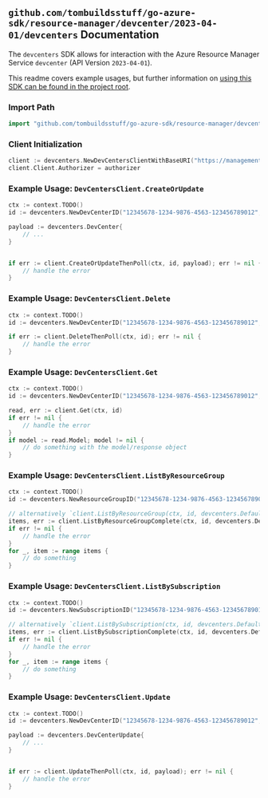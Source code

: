 
## `github.com/tombuildsstuff/go-azure-sdk/resource-manager/devcenter/2023-04-01/devcenters` Documentation

The `devcenters` SDK allows for interaction with the Azure Resource Manager Service `devcenter` (API Version `2023-04-01`).

This readme covers example usages, but further information on [using this SDK can be found in the project root](https://github.com/tombuildsstuff/go-azure-sdk/tree/main/docs).

### Import Path

```go
import "github.com/tombuildsstuff/go-azure-sdk/resource-manager/devcenter/2023-04-01/devcenters"
```


### Client Initialization

```go
client := devcenters.NewDevCentersClientWithBaseURI("https://management.azure.com")
client.Client.Authorizer = authorizer
```


### Example Usage: `DevCentersClient.CreateOrUpdate`

```go
ctx := context.TODO()
id := devcenters.NewDevCenterID("12345678-1234-9876-4563-123456789012", "example-resource-group", "devCenterValue")

payload := devcenters.DevCenter{
	// ...
}


if err := client.CreateOrUpdateThenPoll(ctx, id, payload); err != nil {
	// handle the error
}
```


### Example Usage: `DevCentersClient.Delete`

```go
ctx := context.TODO()
id := devcenters.NewDevCenterID("12345678-1234-9876-4563-123456789012", "example-resource-group", "devCenterValue")

if err := client.DeleteThenPoll(ctx, id); err != nil {
	// handle the error
}
```


### Example Usage: `DevCentersClient.Get`

```go
ctx := context.TODO()
id := devcenters.NewDevCenterID("12345678-1234-9876-4563-123456789012", "example-resource-group", "devCenterValue")

read, err := client.Get(ctx, id)
if err != nil {
	// handle the error
}
if model := read.Model; model != nil {
	// do something with the model/response object
}
```


### Example Usage: `DevCentersClient.ListByResourceGroup`

```go
ctx := context.TODO()
id := devcenters.NewResourceGroupID("12345678-1234-9876-4563-123456789012", "example-resource-group")

// alternatively `client.ListByResourceGroup(ctx, id, devcenters.DefaultListByResourceGroupOperationOptions())` can be used to do batched pagination
items, err := client.ListByResourceGroupComplete(ctx, id, devcenters.DefaultListByResourceGroupOperationOptions())
if err != nil {
	// handle the error
}
for _, item := range items {
	// do something
}
```


### Example Usage: `DevCentersClient.ListBySubscription`

```go
ctx := context.TODO()
id := devcenters.NewSubscriptionID("12345678-1234-9876-4563-123456789012")

// alternatively `client.ListBySubscription(ctx, id, devcenters.DefaultListBySubscriptionOperationOptions())` can be used to do batched pagination
items, err := client.ListBySubscriptionComplete(ctx, id, devcenters.DefaultListBySubscriptionOperationOptions())
if err != nil {
	// handle the error
}
for _, item := range items {
	// do something
}
```


### Example Usage: `DevCentersClient.Update`

```go
ctx := context.TODO()
id := devcenters.NewDevCenterID("12345678-1234-9876-4563-123456789012", "example-resource-group", "devCenterValue")

payload := devcenters.DevCenterUpdate{
	// ...
}


if err := client.UpdateThenPoll(ctx, id, payload); err != nil {
	// handle the error
}
```
